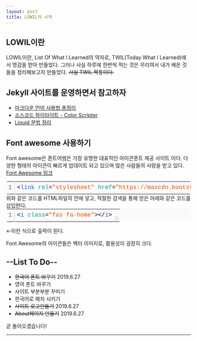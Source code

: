 ```yaml
---
layout: post
title: LOWIL의 시작
---
```

## LOWIL이란

LOWIL이란, List Of What I Learned의 약자로, TWIL(Today What I Learned)에서 영감을 받아 만들었다. 그러나 사실 하루에 한번씩 적는 것은 무리여서 내가 배운 것들을 정리해보고자 만들었다. ~~사실 TWIL 짝퉁이다.~~

## Jekyll 사이트를 운영하면서 참고하자
* [마크다운 언어 사용법 총정리](https://gist.github.com/ihoneymon/652be052a0727ad59601)
* [소스코드 하이라이트 - Color Scripter](https://colorscripter.com/)
* [Liquid 문법 정리](http://jekyllrb-ko.github.io/docs/templates/)

## Font awesome 사용하기
Font awesome은 폰트어썸은 가장 유명한 대표적인 아이콘폰트 제공 사이트 이다. 다양한 형태의 아이콘이 빠르게 업데이트 되고 있으며 많은 사람들의 사랑을 받고 있다.
[Font Awesome 링크](https://fontawesome.com)
<div class="colorscripter-code" style="color:#010101; font-family:Consolas, 'Liberation Mono', Menlo, Courier, monospace !important; position:relative !important; overflow:auto"><table class="colorscripter-code-table" style="margin:0; padding:0; border:none; background-color:#fafafa; border-radius:4px;" cellspacing="0" cellpadding="0"><tr><td style="padding:6px; border-right:2px solid #e5e5e5"><div style="margin:0; padding:0; word-break:normal; text-align:right; color:#666; font-family:Consolas, 'Liberation Mono', Menlo, Courier, monospace !important; line-height:130%"><div style="line-height:130%">1</div></div></td><td style="padding:6px 0"><div style="margin:0; padding:0; color:#010101; font-family:Consolas, 'Liberation Mono', Menlo, Courier, monospace !important; line-height:130%"><div style="padding:0 6px; white-space:pre; line-height:130%"><span style="color:#010101">&lt;</span><span style="color:#066de2">link</span>&nbsp;<span style="color:#0a9989">rel</span>=<span style="color:#df5000">"stylesheet"</span><span style="color:#0a9989"></span>&nbsp;<span style="color:#0a9989">href</span>=<span style="color:#df5000">"https://maxcdn.bootstrapcdn.com/font-awesome/4.5.0/css/font-awesome.min.css"</span><span style="color:#0a9989"></span><span style="color:#010101">&gt;</span></div></div></td><td style="vertical-align:bottom; padding:0 2px 4px 0"><a href="http://colorscripter.com/info#e" target="_blank" style="text-decoration:none; color:white"><span style="font-size:9px; word-break:normal; background-color:#e5e5e5; color:white; border-radius:10px; padding:1px">cs</span></a></td></tr></table></div>
위와 같은 코드를 HTML파일의 <head>안에 넣고, 적절한 검색을 통해 얻은 아래와 같은 코드를 삽입한다.
<div class="colorscripter-code" style="color:#010101; font-family:Consolas, 'Liberation Mono', Menlo, Courier, monospace !important; position:relative !important; overflow:auto"><table class="colorscripter-code-table" style="margin:0; padding:0; border:none; background-color:#fafafa; border-radius:4px;" cellspacing="0" cellpadding="0"><tr><td style="padding:6px; border-right:2px solid #e5e5e5"><div style="margin:0; padding:0; word-break:normal; text-align:right; color:#666; font-family:Consolas, 'Liberation Mono', Menlo, Courier, monospace !important; line-height:130%"><div style="line-height:130%">1</div></div></td><td style="padding:6px 0"><div style="margin:0; padding:0; color:#010101; font-family:Consolas, 'Liberation Mono', Menlo, Courier, monospace !important; line-height:130%"><div style="padding:0 6px; white-space:pre; line-height:130%"><span style="color:#010101">&lt;</span><span style="color:#066de2">i</span>&nbsp;<span style="color:#0a9989">class</span>=<span style="color:#df5000">"fas&nbsp;fa-home"</span><span style="color:#0a9989"></span><span style="color:#010101">&gt;</span><span style="color:#010101">&lt;</span><span style="color:#010101">/</span><span style="color:#066de2">i</span><span style="color:#010101">&gt;</span></div></div></td><td style="vertical-align:bottom; padding:0 2px 4px 0"><a href="http://colorscripter.com/info#e" target="_blank" style="text-decoration:none; color:white"><span style="font-size:9px; word-break:normal; background-color:#e5e5e5; color:white; border-radius:10px; padding:1px">cs</span></a></td></tr></table></div>

<i class="fa fa-github fa-2x"></i> ←이런 식으로 출력이 된다.

Font Awesome의 아이콘들은 벡터 이미지로, 활용성이 굉장히 크다.


## --List To Do--
* ~~한국어 폰트 바꾸기~~ 2019.6.27
* 영어 폰트 바꾸기
* 사이트 부분부분 꾸미기
* 한국어로 패치 시키기
* ~~사이트 로고만들기~~ 2019.6.27
* ~~About페이지 만들기~~ 2019.6.27

곧 돌아오겠습니다!

- - -